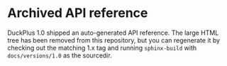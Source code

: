 # Archived API reference

DuckPlus 1.0 shipped an auto-generated API reference. The large HTML tree has been removed from this repository, but you can regenerate it by checking out the matching 1.x tag and running ``sphinx-build`` with ``docs/versions/1.0`` as the sourcedir.
